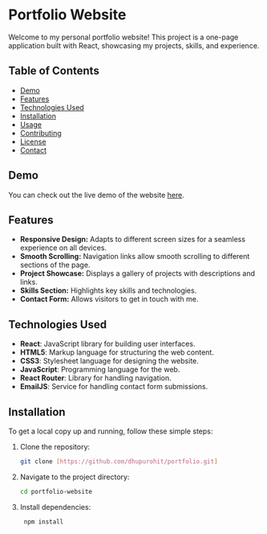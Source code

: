 # Portfolio Website

Welcome to my personal portfolio website! This project is a one-page application built with React, showcasing my projects, skills, and experience.

## Table of Contents
- [Demo](#demo)
- [Features](#features)
- [Technologies Used](#technologies-used)
- [Installation](#installation)
- [Usage](#usage)
- [Contributing](#contributing)
- [License](#license)
- [Contact](#contact)

## Demo

You can check out the live demo of the website [here](https://your-website-link.com).

## Features

- **Responsive Design:** Adapts to different screen sizes for a seamless experience on all devices.
- **Smooth Scrolling:** Navigation links allow smooth scrolling to different sections of the page.
- **Project Showcase:** Displays a gallery of projects with descriptions and links.
- **Skills Section:** Highlights key skills and technologies.
- **Contact Form:** Allows visitors to get in touch with me.

## Technologies Used

- **React**: JavaScript library for building user interfaces.
- **HTML5**: Markup language for structuring the web content.
- **CSS3**: Stylesheet language for designing the website.
- **JavaScript**: Programming language for the web.
- **React Router**: Library for handling navigation.
- **EmailJS**: Service for handling contact form submissions.

## Installation

To get a local copy up and running, follow these simple steps:

1. Clone the repository:
   ```sh
   git clone [https://github.com/dhupurohit/portfolio.git]
2. Navigate to the project directory:
   ```sh
   cd portfolio-website
3. Install dependencies:
   ```sh
    npm install
  

